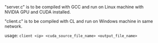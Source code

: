 "server.c" is to be compiled with GCC and run on Linux machine with NVIDIA GPU and CUDA installed.

"client.c" is to be compiled with CL and run on Windows machine in same network.

usage: `client <ip> <cuda_source_file_name> <output_file_name>`
